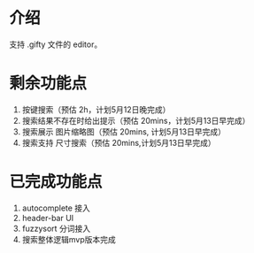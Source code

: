 # 介绍

支持 .gifty 文件的 editor。


# 剩余功能点

1. 按键搜索（预估 2h，计划5月12日晚完成）
2. 搜索结果不存在时给出提示（预估 20mins，计划5月13日早完成）
3. 搜索展示 图片缩略图（预估 20mins, 计划5月13日早完成）
4. 搜索支持 尺寸搜索（预估 20mins,计划5月13日早完成）

# 已完成功能点
1. autocomplete 接入
2. header-bar UI
3. fuzzysort 分词接入
4. 搜索整体逻辑mvp版本完成
